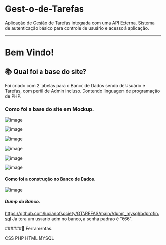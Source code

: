 # Gest-o-de-Tarefas
Aplicação de Gestão de Tarefas integrada com uma API Externa.
Sistema de autenticação básico para controle de usuário e acesso á aplicação.

----------------------------------------------------------------------------

# Bem Vindo!

 

## 📚 Qual foi a base do site?

 Foi criado com 2 tabelas para o Banco de Dados sendo de Usuário e Tarefas, com perfil de Admin incluso. Contendo linguagem de programação de PHP.


### Como foi a base do site em Mockup.

 ![image](https://github.com/lucianofsociety/Gest-o-de-Tarefas/GEST_TAREFAS/GTAREFAS/img/mockup)

![image](https://github.com/lucianofsociety/Gest-o-de-Tarefas/assets/106563026/2f96c103-0af7-4991-a77b-4d720ad23c8c)

![image](https://github.com/lucianofsociety/Gest-o-de-Tarefas/assets/106563026/e73b12c8-9a1c-463a-b19a-849a95360e28)

![image](https://github.com/lucianofsociety/Gest-o-de-Tarefas/assets/106563026/8494cc91-d7ea-4cfb-b081-ed1ab046a3f0)

![image](https://github.com/lucianofsociety/Gest-o-de-Tarefas/assets/106563026/e90c4645-7550-48cb-8a61-8228b78885c4)

![image](https://github.com/lucianofsociety/Gest-o-de-Tarefas/assets/106563026/b95fe70f-9479-421d-a477-ec179cd2fcf5)



#### Como foi a construção no Banco de Dados.

![image](https://github.com/lucianofsociety/Gest-o-de-Tarefas/assets/106563026/2fbadb74-aae9-4d29-a350-f0ee6d4b7e8c)

##### Dump do Banco.

https://github.com/lucianofsociety/GTAREFAS/main//dump_mysql/bdprofin.sql
Ja tera um usuario adm no banco, a senha padrao é "666".


######🔨 Ferramentas.

CSS
PHP
HTML
MYSQL


